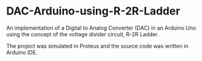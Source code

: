 # DAC-Arduino-using-R-2R-Ladder

An implementation of a Digital to Analog Converter (DAC) in an Arduino Uno using the concept of the voltage divider circuit, R-2R Ladder. 

The project was simulated in Proteus and the source code was written in Arduino IDE.
